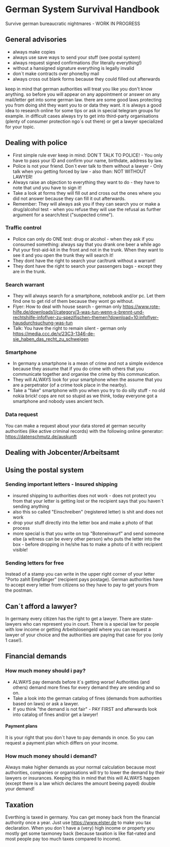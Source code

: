 # German System Survival Handbook

Survive german bureaucratic nightmares - WORK IN PROGRESS

## General advisories

- always make copies
- always use save ways to send your stuff (see postal system)
- always request signed confirmations (for literally everything!)
- without a hansigned signature everything is legally invalid
- don´t make contracts over phone/by mail
- always cross out blank forms because they could filled out afterwards

keep in mind that german authorities will treat you like you don't know anything. so before you will appear on any appointment or answer on any mail/letter get into some german law. there are some good laws protecting you from doing shit they want you to or data they want. it is always a good idea to research online for some tips or ask in special telegram groups for example. in difficult cases always try to get into third-party organisations (plenty of consumer protection ngo´s out there) or get a lawyer specialized for your topic.

## Dealing with police

- First simple rule ever keep in mind: DON´T TALK TO POLICE! - You only have to pass your ID and confirm your name, birthdate, address by law.
- Police is not your friend. Don´t ever talk to them without a lawyer - Only talk when you getting forced by law - also than: NOT WITHOUT LAWYER!
- Always raise an objection to everything they want to do - they have to note that und you have to sign it!
- Take a look at forms they will fill out and cross out the ones where you did not answer because they can fill it out afterwards.
- Remember: They will always ask you if they can search you or make a drug/alcohol test - when you refuse they will use the refusal as further argument for a search/test ("suspected crime").

### Traffic control

- Police can only do ONE test: drug or alcohol - when they ask if you consumed something: always say that you drank one beer a while ago
- Put your first-aid-kit in the front and not in the trunk. When they want to see it and you open the trunk they will search it!
- They dont have the right to search your car/trunk without a warrant!
- They dont have the right to search your passengers bags - except they are in the trunk.

### Search warrant

- They will always search for a smartphone, notebook and/or pc. Let them find one to get rid of them because they wont go without.
- Flyer: How to deal with house search - german only https://www.rote-hilfe.de/downloads1/category/3-was-tun-wenn-s-brennt-und-rechtshilfe-infoflyer-zu-spezifischen-themen?download=10:infoflyer-hausdurchsuchung-was-tun
- Talk: You have the right to remain silent - german only https://media.ccc.de/v/23C3-1346-de-sie_haben_das_recht_zu_schweigen

### Smartphone

- In germany a smartphone is a mean of crime and not a simple evidence because they assume that if you do crime with others that you communicate together and organise the crime by this communication. 
- They will ALWAYS look for your smartphone when the assume that you are a perpetrator (of a crime took place in the nearby).
- Take a "fake" smartphone with you when you try to do silly stuff - no old nokia brick! cops are not so stupid as we think, today everyone got a smartphone and nobody uses ancient tech.

### Data request

You can make a request about your data stored at german security authorities (like active criminal records) with the following online generator:  https://datenschmutz.de/auskunft

## Dealing with Jobcenter/Arbeitsamt

## Using the postal system

### Sending important letters - Insured shipping

- insured shipping to authorities does not work - does not protect you from that your letter is getting lost or the recipient says that you haven´t sending anything
- also this so called "Einschreiben" (registered letter) is shit and does not work
- drop your stuff directly into the letter box and make a photo of that process
- more special is that you write on top "Boteneinwurf" and send someone else (a witness can be every other person) who puts the letter into the box - before dropping in he/she has to make a photo of it with recipient visible!

### Sending letters for free

Instead of a stamp you can write in the upper right corner of your letter "Porto zahlt Empfänger" (recipient pays postage). German authorities have to accept every letter from citizens so they have to pay to get yours from the postman.

## Can´t afford a lawyer?

In germany every citizen has the right to get a lawyer. There are state-lawyers who can represent you in court. There is a special law for people with low income or getting Arbeitslosengeld where you can request a lawyer of your choice and the authorities are paying that case for you (only 1 case!).

## Financial demands

### How much money should i pay?

- ALWAYS pay demands before it´s getting worse! Authorities (and others) demand more fines for every demand they are sending and so on.
- Take a look into the german catalog of fines (demands from authorities based on laws) or ask a lawyer.
- If you think "the demand is not fair" - PAY FIRST and afterwards look into catalog of fines and/or get a lawyer!

#### Payment plans

It is your right that you don´t have to pay demands in once. So you can request a payment plan which differs on your income.

### How much money should i demand?

Always make higher demands as your normal calculation because most authorities, companies or organisations will try to lower the demand by their lawyers or insurances. Keeping this in mind that this will ALWAYS happen (except there is a law which declares the amount beeing payed) double your demand!

## Taxation

Everthing is taxed in germany. You can get money back from the financial authority once a year. Just use https://www.elster.de to make you tax declaration. When you don´t have a (very) high income or property you mostly get some taxmoney back (because taxation is like flat-rated and most people pay too much taxes compared to income).

